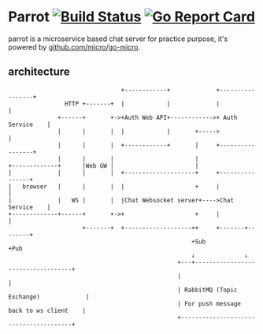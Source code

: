 # Parrot [![Build Status](https://travis-ci.org/peonone/parrot.svg?branch=master)](https://travis-ci.org/peonone/parrot) [![Go Report Card](https://goreportcard.com/badge/peonone/parrot)](https://goreportcard.com/report/github.com/peonone/parrot)

parrot is a microservice based chat server for practice purpose, it's powered by [github.com/micro/go-micro](https://github.com/micro/go-micro).

## architecture
```
                                +------------+             +-----------------+
                HTTP +-------+  |            |             |                 |
              +------+       +->+Auth Web API+------------>+ Auth Service    |
              |      |       |  |            |       +----->                 |
              |      |       |  +------------+       |     +-----------------+
              |      |       |                       |
+-------------+      |Web GW |                       |
|             |      |       |  +--------------------+     +----------------+
|   browser   |      |       |  |                    +     |                |
|             |   WS |       |  |Chat Websocket server+---->Chat Service    |
+-------------+------+       +->+                    +     |                |
                     +-------+  +-------------------++     +-------+--------+
                                                    +Sub           +Pub
                                                    ↓              ↓
                                                +---+-----------------------------------+
                                                |                                       |
                                                | RabbitMQ (Topic Exchange)             |
                                                | For push message back to ws client    |
                                                +---------------------------------------+

```